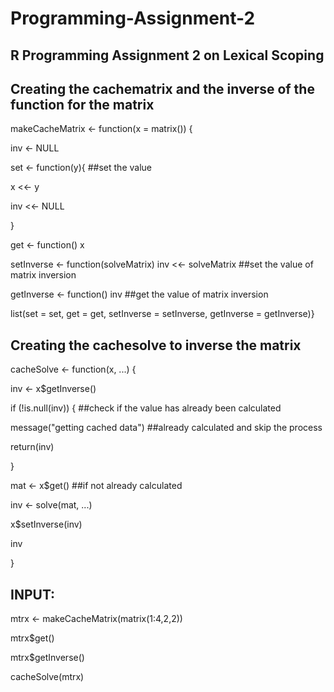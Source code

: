 # Programming-Assignment-2

## R Programming Assignment 2 on Lexical Scoping




## Creating the cachematrix and the inverse of the function for the matrix

makeCacheMatrix <- function(x = matrix()) {

inv <- NULL

set <- function(y){												                        ##set the value

x <<- y

inv <<- NULL

}

get <- function() x

setInverse <- function(solveMatrix) inv <<- solveMatrix						##set the value of matrix inversion

getInverse <- function() inv											                ##get the value of matrix inversion

list(set = set, get = get, setInverse = setInverse, getInverse = getInverse)}





## Creating the cachesolve to inverse the matrix

cacheSolve <- function(x, ...) {

inv <- x$getInverse()

if (!is.null(inv)) {                                               ##check if the value has already been calculated

message("getting cached data")                                     ##already calculated and skip the process

return(inv)

}

mat <- x$get()                                                     ##if not already calculated

inv <- solve(mat, ...)

x$setInverse(inv)

inv

}







## INPUT:

mtrx <- makeCacheMatrix(matrix(1:4,2,2))

mtrx$get()

mtrx$getInverse()

cacheSolve(mtrx)
